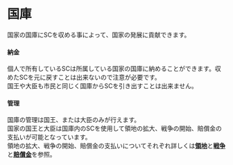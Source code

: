 # 国庫
国家の国庫にSCを収める事によって、国家の発展に貢献できます。

#### 納金

個人で所有しているSCは所属している国家の国庫に納めることができます。収めたSCを元に戻すことは出来ないので注意が必要です。  
国王や大臣も市民と同じく国庫からSCを引き出すことは出来ません。  

#### 管理  

国庫の管理は国王、または大臣のみが行えます。  
国家の国王と大臣は国庫内のSCを使用して領地の拡大、戦争の開始、賠償金の支払いが可能となっています。  
領地の拡大、戦争の開始、賠償金の支払いについてそれぞれ詳しくは[**領地**](/guide/territory)と[**戦争**](/guide/war)と[**賠償金**](/guide/compensation)を参照。
